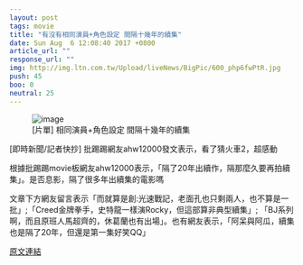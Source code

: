 ```yaml
---
layout: post
tags: movie
title: "有沒有相同演員+角色設定 間隔十幾年的續集"
date: Sun Aug  6 12:08:40 2017 +0800
article_url: ""
response_url: ""
img: http://img.ltn.com.tw/Upload/liveNews/BigPic/600_php6fwPtR.jpg
push: 45
boo: 0
neutral: 25
---
```


<figure>
<img src="http://img.ltn.com.tw/Upload/liveNews/BigPic/600_php6fwPtR.jpg" alt="image">
<figcaption>
[片單] 相同演員+角色設定 間隔十幾年的續集
</figcaption>
</figure>



[即時新聞/記者快抄] 批踢踢網友ahw12000發文表示，看了猜火車2，超感動

根據批踢踢movie板網友ahw12000表示，「隔了20年出續作，隔那麼久要再拍續集」。是否息影，隔了很多年出續集的電影嗎

文章下方網友留言表示「而就算是創:光速戰記，老面孔也只剩兩人，也不算是一批」;「Creed金牌拳手，史特龍一樣演Rocky，但這部算非典型續集」; 「BJ系列啊，而且原班人馬超齊的，休葛蘭也有出場」。也有網友表示，「阿呆與阿瓜，續集也是隔了20年，但還是第一集好笑QQ」

<a href = "https://www.ptt.cc/bbs/movie/M.1501992524.A.A89.html">原文連結</a>

